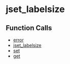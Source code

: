 # jset_labelsize

## Function Calls
- [error](CSD/kCSD/ica/kCsd1D_ICA/STICA_UTIL/error.md)
- [jset_labelsize](jset_labelsize.md)
- [set](CSD/kCSD/ica/kCsd1D_ICA/STICA_UTIL/set.md)
- [get](CSD/kCSD/ica/kCsd1D_ICA/STICA_UTIL/get.md)
